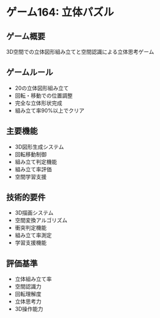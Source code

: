 # ゲーム164: 立体パズル

## ゲーム概要
3D空間での立体図形組み立てと空間認識による立体思考ゲーム

## ゲームルール
- 20の立体図形組み立て
- 回転・移動での位置調整
- 完全な立体形状完成
- 組み立て率90%以上でクリア

## 主要機能
- 3D図形生成システム
- 回転移動制御
- 組み立て判定機能
- 組み立て率評価
- 空間学習支援

## 技術的要件
- 3D描画システム
- 空間変換アルゴリズム
- 衝突判定機能
- 組み立て率測定
- 学習支援機能

## 評価基準
- 立体組み立て率
- 空間認識力
- 回転理解度
- 立体思考力
- 3D操作能力